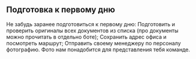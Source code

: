 ## Подготовка к первому дню

Не забудь заранее подготовиться к первому дню:
Подготовить и проверить оригиналы всех документов из списка (про документы можно прочитать в отдельно боте);
Сохранить адрес офиса и посмотреть маршрут;
Отправить своему менеджеру по персоналу фотографию. Фото нам понадобится для представления тебя команде.